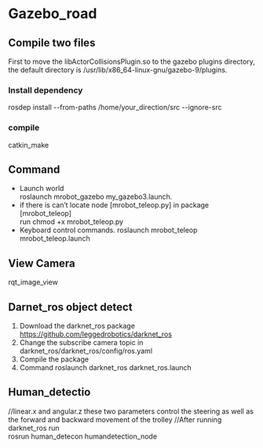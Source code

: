 # Gazebo_road

## Compile two files
First to move the libActorCollisionsPlugin.so to the gazebo plugins directory, the default directory is /usr/lib/x86_64-linux-gnu/gazebo-9/plugins.
### Install dependency
rosdep install --from-paths /home/your_direction/src --ignore-src
### compile
catkin_make
## Command
* Launch world  
roslaunch mrobot_gazebo my_gazebo3.launch.   
* if there is can’t locate node [mrobot_teleop.py] in package [mrobot_teleop]  
run chmod +x mrobot_teleop.py   
* Keyboard control commands.
roslaunch mrobot_teleop mrobot_teleop.launch
## View Camera
rqt_image_view
## Darnet_ros object detect
1. Download the darknet_ros package  
https://github.com/leggedrobotics/darknet_ros    
2. Change the subscribe camera topic in darknet_ros/darknet_ros/config/ros.yaml
3. Compile the package
4. Command 
roslaunch darknet_ros darknet_ros.launch
##  Human_detectio   
//linear.x and angular.z these two parameters control the steering as well as the forward and backward movement of the trolley
//After running darknet_ros run  
rosrun human_detecon  humandetection_node

